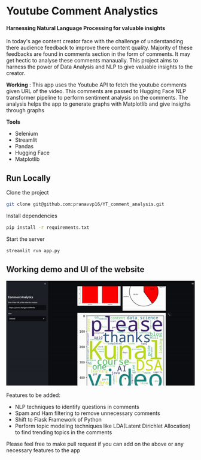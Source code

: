 # Youtube Comment Analystics
#### Harnessing Natural Language Processing for valuable insights

In today's age content creator face with the challenge of understanding there audience 
feedback to improve there content quality. Majority of these 
feedbacks are found in comments section in the form of comments. It may get hectic to analyse these comments manaually.
This project aims to harness the power of Data Analysis and NLP to give valuable insights to the creator.


**Working** : This app uses the Youtube API to fetch the youtube comments given URL of the video. This comments are passed to Hugging Face NLP transformer pipeline to perform sentiment analysis on the comments. The analysis helps the app to generate graphs with Matplotlib and give insigths through graphs

**Tools**
- Selenium
- Streamlit
- Pandas
- Hugging Face
- Matplotlib

## Run Locally

Clone the project

```bash
git clone git@github.com:pranavvp16/YT_comment_analysis.git
```

Install dependencies

```bash
pip install -r requirements.txt
```

Start the server

```bash
streamlit run app.py
```

## Working demo and UI of the website
![Working gif](App_screenshots/demo.gif)

Features to be added:
- NLP techniques to identify questions in comments
- Spam and Ham filtering to remove unnecessary comments
- Shift to Flask Framework of Python
- Perform topic modeling techniques like LDA(Latent Dirichlet Allocation) to find trending topics in the comments

Please feel free to make pull request if you can add on the above or any 
necessary features to the app

